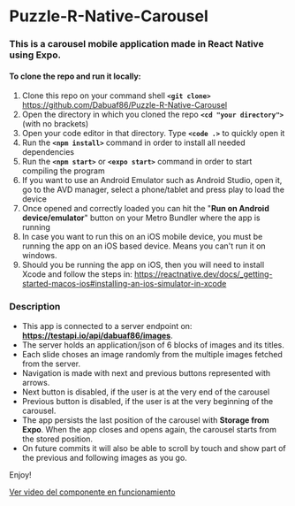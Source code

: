 # Puzzle-R-Native-Carousel
### This is a carousel mobile application made in React Native using Expo.

#### To clone the repo and run it locally:

1. Clone this repo on your command shell **`<git clone>`** https://github.com/Dabuaf86/Puzzle-R-Native-Carousel
1. Open the directory in which you cloned the repo **`<cd "your directory">`** (with no brackets)
1. Open your code editor in that directory. Type **`<code .>`** to quickly open it
1. Run the **`<npm install>`**  command in order to install all needed dependencies
1. Run the **`<npm start>`** or **`<expo start>`** command in order to start compiling the program
1. If you want to use an Android Emulator such as Android Studio, open it, go to the AVD manager, select a phone/tablet and press play to load the device
1. Once opened and correctly loaded you can hit the "**Run on Android device/emulator**" button on your Metro Bundler where the app is running
1. In case you want to run this on an iOS mobile device, you must be running the app on an iOS based device. Means you can't run it on windows.
1. Should you be running the app on iOS, then you will need to install Xcode and follow the steps in: https://reactnative.dev/docs/_getting-started-macos-ios#installing-an-ios-simulator-in-xcode


### Description
* This app is connected to a server endpoint on: **https://testapi.io/api/dabuaf86/images**.
* The server holds an application/json of 6 blocks of images and its titles.
* Each slide choses an image randomly from the multiple images fetched from the server.
* Navigation is made with next and previous buttons represented with arrows.
* Next button is disabled, if the user is at the very end of the carousel
* Previous button is disabled, if the user is at the very beginning of the carousel.
* The app persists the last position of the carousel with **Storage from Expo**. When the app closes and opens again, the carousel starts from the stored position.
* On future commits it will also be able to scroll by touch and show part of the previous and following images as you go.

Enjoy!

[Ver video del componente en funcionamiento](https://youtu.be/G6KIxEIKQmw)
